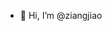 - 👋 Hi, I’m @ziangjiao


<!---
ziangjiao/ziangjiao is a ✨ special ✨ repository because its `README.md` (this file) appears on your GitHub profile.
You can click the Preview link to take a look at your changes.
--->
